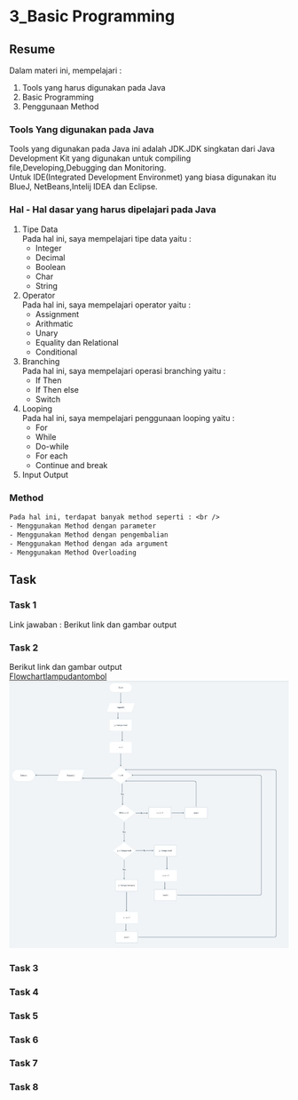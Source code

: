 # 3_Basic Programming

## Resume

Dalam materi ini, mempelajari :<br />

1. Tools yang harus digunakan pada Java <br />
2. Basic Programming <br />
3. Penggunaan Method <br />

### Tools Yang digunakan pada Java

Tools yang digunakan pada Java ini adalah JDK.JDK singkatan dari Java Development Kit yang digunakan untuk compiling file,Developing,Debugging dan Monitoring. <br />
Untuk IDE(Integrated Development Environmet) yang biasa digunakan itu BlueJ, NetBeans,Intelij IDEA dan Eclipse.

### Hal - Hal dasar yang harus dipelajari pada Java

1. Tipe Data <br />
   Pada hal ini, saya mempelajari tipe data yaitu : <br />
   - Integer
   - Decimal
   - Boolean
   - Char
   - String
2. Operator <br />
   Pada hal ini, saya mempelajari operator yaitu : <br />
   - Assignment
   - Arithmatic
   - Unary
   - Equality dan Relational
   - Conditional
3. Branching <br />
   Pada hal ini, saya mempelajari operasi branching yaitu : <br />
   - If Then
   - If Then else
   - Switch
4. Looping <br />
   Pada hal ini, saya mempelajari penggunaan looping yaitu : <br />
   - For
   - While
   - Do-while
   - For each
   - Continue and break
5. Input Output <br />

### Method

    Pada hal ini, terdapat banyak method seperti : <br />
    - Menggunakan Method dengan parameter
    - Menggunakan Method dengan pengembalian
    - Menggunakan Method dengan ada argument
    - Menggunakan Method Overloading

## Task

### Task 1

Link jawaban :
Berikut link dan gambar output <br />

### Task 2

Berikut link dan gambar output <br />
[Flowchartlampudantombol](https://whimsical.com/kasus-5-lampu-tombol-SS1PnnrvPs2h22N4pZa1nw)<br />
![SS no1](https://github.com/hafidzencis/java_muhammad-hafidz-febriansyah/blob/master/3_Introduction%20Algorithm/screenshot/jawabanproblemnodua.JPG)

### Task 3

### Task 4

### Task 5

### Task 6

### Task 7

### Task 8
